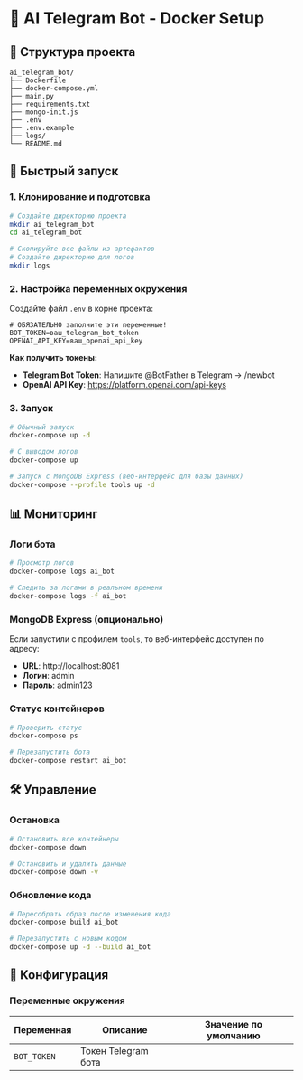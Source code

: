 # 🐳 AI Telegram Bot - Docker Setup

## 📁 Структура проекта

```
ai_telegram_bot/
├── Dockerfile
├── docker-compose.yml
├── main.py
├── requirements.txt
├── mongo-init.js
├── .env
├── .env.example
├── logs/
└── README.md
```

## 🚀 Быстрый запуск

### 1. Клонирование и подготовка

```bash
# Создайте директорию проекта
mkdir ai_telegram_bot
cd ai_telegram_bot

# Скопируйте все файлы из артефактов
# Создайте директорию для логов
mkdir logs
```

### 2. Настройка переменных окружения

Создайте файл `.env` в корне проекта:

```env
# ОБЯЗАТЕЛЬНО заполните эти переменные!
BOT_TOKEN=ваш_telegram_bot_token
OPENAI_API_KEY=ваш_openai_api_key
```

**Как получить токены:**
- **Telegram Bot Token**: Напишите @BotFather в Telegram → /newbot
- **OpenAI API Key**: https://platform.openai.com/api-keys

### 3. Запуск

```bash
# Обычный запуск
docker-compose up -d

# С выводом логов
docker-compose up

# Запуск с MongoDB Express (веб-интерфейс для базы данных)
docker-compose --profile tools up -d
```

## 📊 Мониторинг

### Логи бота
```bash
# Просмотр логов
docker-compose logs ai_bot

# Следить за логами в реальном времени
docker-compose logs -f ai_bot
```

### MongoDB Express (опционально)
Если запустили с профилем `tools`, то веб-интерфейс доступен по адресу:
- **URL**: http://localhost:8081
- **Логин**: admin
- **Пароль**: admin123

### Статус контейнеров
```bash
# Проверить статус
docker-compose ps

# Перезапустить бота
docker-compose restart ai_bot
```

## 🛠 Управление

### Остановка
```bash
# Остановить все контейнеры
docker-compose down

# Остановить и удалить данные
docker-compose down -v
```

### Обновление кода
```bash
# Пересобрать образ после изменения кода
docker-compose build ai_bot

# Перезапустить с новым кодом
docker-compose up -d --build ai_bot
```

## 🔧 Конфигурация

### Переменные окружения

| Переменная | Описание | Значение по умолчанию |
|------------|----------|----------------------|
| `BOT_TOKEN` | Токен Telegram бота